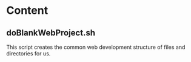 # Content
## doBlankWebProject.sh
This script creates the common web development structure of files and directories for us.
